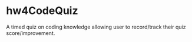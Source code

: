 # hw4CodeQuiz
A timed quiz on coding knowledge allowing user to record/track their quiz score/improvement.
